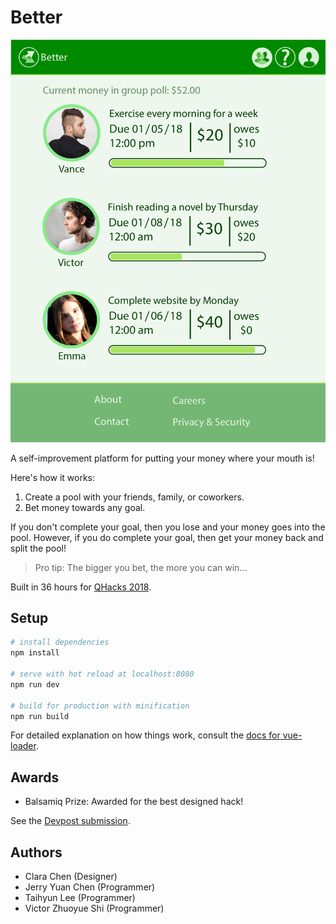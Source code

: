 # Better

![Pool](better.png)

A self-improvement platform for putting your money where your mouth is!

Here's how it works:

1. Create a pool with your friends, family, or coworkers.
2. Bet money towards any goal.

If you don't complete your goal, then you lose and your money goes into the pool.
However, if you do complete your goal, then get your money back and split the pool!

> Pro tip: The bigger you bet, the more you can win...

Built in 36 hours for [QHacks 2018](https://qhacks2018.devpost.com/).

## Setup

```bash
# install dependencies
npm install

# serve with hot reload at localhost:8080
npm run dev

# build for production with minification
npm run build
```

For detailed explanation on how things work, consult the [docs for vue-loader](http://vuejs.github.io/vue-loader).

## Awards

- Balsamiq Prize: Awarded for the best designed hack!

See the [Devpost submission](https://devpost.com/software/better).

## Authors

- Clara Chen (Designer)
- Jerry Yuan Chen (Programmer)
- Taihyun Lee (Programmer)
- Victor Zhuoyue Shi (Programmer)
